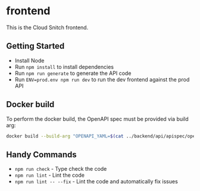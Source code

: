 # frontend

This is the Cloud Snitch frontend.

## Getting Started

- Install Node
- Run `npm install` to install dependencies
- Run `npm run generate` to generate the API code
- Run `ENV=prod.env npm run dev` to run the dev frontend against the prod API

## Docker build

To perform the docker build, the OpenAPI spec must be provided via build arg:

```bash
docker build --build-arg "OPENAPI_YAML=$(cat ../backend/api/apispec/openapi.yaml)" -t cloud-snitch-frontend .
```

## Handy Commands

- `npm run check` - Type check the code
- `npm run lint` - Lint the code
- `npm run lint -- --fix` - Lint the code and automatically fix issues
